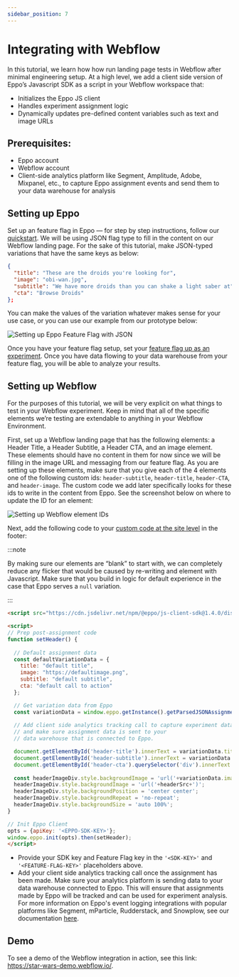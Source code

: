 ```yaml
---
sidebar_position: 7
---
```


# Integrating with Webflow


In this tutorial, we learn how how run landing page tests in Webflow after minimal engineering setup. At a high level, we add a client side version of Eppo’s Javascript SDK as a script in your Webflow workspace that:

- Initializes the Eppo JS client
- Handles experiment assignment logic
- Dynamically updates pre-defined content variables such as text and image URLs

## Prerequisites:

- Eppo account
- Webflow account
- Client-side analytics platform like Segment, Amplitude, Adobe, Mixpanel, etc., to capture Eppo assignment events and send them to your data warehouse for analysis

## Setting up Eppo

Set up an feature flag in Eppo — for step by step instructions, follow our [quickstart](/feature-flags/). We will be using JSON flag type to fill in the content on our Webflow landing page. For the sake of this tutorial, make JSON-typed variations that have the same keys as below:

```json
{
  "title": "These are the droids you're looking for",
  "image": "obi-wan.jpg",
  "subtitle": "We have more droids than you can shake a light saber at",
  "cta": "Browse Droids"
};
```

You can make the values of the variation whatever makes sense for your use case, or you can use our example from our prototype below:

![Setting up Eppo Feature Flag with JSON](/img/how-tos/integrating-with-webflow/setting-up-feature-flag.png)

Once you have your feature flag setup, set your [feature flag up as an experiment](/experiments/creating-experiments). Once you have data flowing to your data warehouse from your feature flag, you will be able to analyze your results.

## Setting up Webflow

For the purposes of this tutorial, we will be very explicit on what things to test in your Webflow experiment. Keep in mind that all of the specific elements we’re testing are extendable to anything in your Webflow Environment.

First, set up a Webflow landing page that has the following elements: a Header Title, a Header Subtitle, a Header CTA, and an image element. These elements should have no content in them for now since we will be filling in the image URL and messaging from our feature flag. As you are setting up these elements, make sure that you give each of the 4 elements one of the following custom ids: `header-subtitle`, `header-title`, `header-CTA`, and `header-image`. The custom code we add later specifically looks for these ids to write in the content from Eppo. See the screenshot below on where to update the ID for an element:

![Setting up Webflow element IDs](/img/how-tos/integrating-with-webflow/setting-up-webflow-ids.png)

Next, add the following code to your [custom code at the site level](https://university.webflow.com/lesson/custom-code-in-the-head-and-body-tags?topics=site-settings) in the footer:

:::note

By making sure our elements are “blank” to start with, we can completely reduce any flicker that would be caused by re-writing and element with Javascript. Make sure that you build in logic for default experience in the case that Eppo serves a `null` variation.

:::

```html
<script src="https://cdn.jsdelivr.net/npm/@eppo/js-client-sdk@1.4.0/dist/eppo-sdk.js"></script>

<script>  
// Prep post-assignment code
function setHeader() {
  
  // Default assignment data 
  const defaultVariationData = {
    title: "default title",
    image: "https://defaultimage.png",
    subtitle: "default subtitle",
    cta: "default call to action"
  };

  // Get variation data from Eppo
  const variationData = window.eppo.getInstance().getParsedJSONAssignment(subject, '<FEATURE-FLAG-KEY>') || defaultVariationData;
  
  // Add client side analytics tracking call to capture experiment data 
  // and make sure assignment data is sent to your 
  // data warehouse that is connected to Eppo.

  document.getElementById('header-title').innerText = variationData.title;
  document.getElementById('header-subtitle').innerText = variationData.subtitle;
  document.getElementById('header-cta').querySelector('div').innerText = variationData.cta;
  
  const headerImageDiv.style.backgroundImage = 'url('+variationData.image+')';
  headerImageDiv.style.backgroundImage = 'url('+headerSrc+')';
  headerImageDiv.style.backgroundPosition = 'center center';
  headerImageDiv.style.backgroundRepeat = 'no-repeat';
  headerImageDiv.style.backgroundSize = 'auto 100%';
}

// Init Eppo Client
opts = {apiKey: '<EPPO-SDK-KEY>'};
window.eppo.init(opts).then(setHeader);
</script>
```

- Provide your SDK key and Feature Flag key in the `'<SDK-KEY>'` and `'<FEATURE-FLAG-KEY>'` placeholders above.
- Add your client side analytics tracking call once the assignment has been made. Make sure your analytics platform is sending data to your data warehouse connected to Eppo. This will ensure that assignments made by Eppo will be tracked and can be used for experiment analysis. For more information on Eppo's event logging integrations with popular platforms like Segment, mParticle, Rudderstack, and Snowplow, see our documentation [here](/how-tos/event-logging).

## Demo

To see a demo of the Webflow integration in action, see this link: https://star-wars-demo.webflow.io/. 

